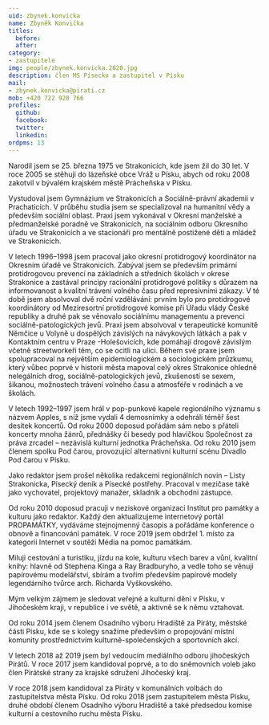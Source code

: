 ```yaml
---
uid: zbynek.konvicka
name: Zbyněk Konvička
titles:
  before: 
  after:
category:
- zastupitele
img: people/zbynek.konvicka.2020.jpg
description: člen MS Písecko a zastupitel v Písku
mail:
- zbynek.konvicka@pirati.cz
mob: +420 722 920 766
profiles:
  github:
  facebook:				
  twitter:
  linkedin:
ordpms: 13 
---
```

Narodil jsem se 25. března 1975 ve Strakonicích, kde jsem žil do 30 let. V roce 2005 se stěhuji do lázeňské obce Vráž u Písku, abych od roku 2008 zakotvil v bývalém krajském městě Prácheňska v Písku.

Vystudoval jsem Gymnázium ve Strakonicích a Sociálně-právní akademii v Prachaticích. V průběhu studia jsem se specializoval na humanitní vědy a především sociální oblast. Praxi jsem vykonával v Okresní manželské a předmanželské poradně ve Strakonicích, na sociálním odboru Okresního úřadu ve Strakonicích a ve stacionáři pro mentálně postižené děti a mládež ve Strakonicích.

V letech 1996–1998 jsem pracoval jako okresní protidrogový koordinátor na Okresním úřadě ve Strakonicích. Zabýval jsem se především primární protidrogovou prevencí na základních a středních školách v okrese Strakonice a zastával principy racionální protidrogové politiky s důrazem na informovanost a kvalitní trávení volného času před represivními zákazy. V té době jsem absolvoval dvě roční vzdělávání: prvním bylo pro protidrogové koordinátory od Meziresortní protidrogové komise při Úřadu vlády České republiky a druhé pak se věnovalo sociálnímu managementu a prevenci sociálně-patologických jevů. Praxi jsem absolvoval v terapeutické komunitě Němčice u Volyně u dospělých závislých na návykových látkách a pak v Kontaktním centru v Praze -Holešovicích, kde pomáhají drogově závislým včetně streetworkeři těm, co se ocitli na ulici. Během své praxe jsem spolupracoval na největším epidemiologickém a sociologickém průzkumu, který vůbec poprvé v historii města mapoval celý okres Strakonice ohledně nelegálních drog, sociálně-patologických jevů, zkušeností se sexem, šikanou, možnostech trávení volného času a atmosféře v rodinách a ve školách.  

V letech 1992–1997 jsem hrál v pop-punkové kapele regionálního významu s názvem Apples, s níž jsme vydali 4 demosnímky a odehráli téměř šest desítek koncertů. Od roku 2000 doposud pořádám sám nebo s přáteli koncerty mnoha žánrů, přednášky či besedy pod hlavičkou Společnost za práva zrcadel – nezávislá kulturní jednotka Prácheňska. Od roku 2010 jsem členem spolku Pod čarou, provozující alternativní kulturní scénu Divadlo Pod čarou v Písku.

Jako redaktor jsem prošel několika redakcemi regionálních novin – Listy Strakonicka, Písecký deník a Písecké postřehy. Pracoval v mezičase také jako vychovatel, projektový manažer, skladník a obchodní zástupce.

Od roku 2010 doposud pracuji v neziskové organizaci Institut pro památky a kulturu jako redaktor. Každý den aktualizujeme internetový portál PROPAMÁTKY, vydáváme stejnojmenný časopis a pořádáme konference o obnově a financování památek. V roce 2019 jsem obdržel 1. místo za kategorii Internet v soutěži Média na pomoc památkám.

Miluji cestování a turistiku, jízdu na kole, kulturu všech barev a vůní, kvalitní knihy: hlavně od Stephena Kinga a Ray Bradburyho, a vedle toho se věnuji papírovému modelářství, sbírám a tvořím především papírové modely legendárního tvůrce arch. Richarda Vyškovského.

Mým velkým zájmem je sledovat veřejné a kulturní dění v Písku, v Jihočeském kraji, v republice i ve světě, a aktivně se k němu vztahovat. 

Od roku 2014 jsem členem Osadního výboru Hradiště za Piráty, městské části Písku, kde se s kolegy snažíme především o propojování místní komunity prostřednictvím kulturně-společenských a sportovních akcí. 

V letech 2018 až 2019 jsem byl vedoucím mediálního odboru jihočeských Pirátů. V roce 2017 jsem kandidoval poprvé, a to do sněmovních voleb jako člen Pirátské strany za krajské sdružení Jihočeský kraj. 

V roce 2018 jsem kandidoval za Piráty v komunálních volbách do zastupitelstva města Písku. Od roku 2018 jsem zastupitelem města Písku, druhé období členem Osadního výboru Hradiště a také předsedou komise kulturní a cestovního ruchu města Písku.
